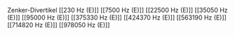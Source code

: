 Zenker-Divertikel
[[230 Hz (E)]]
[[7500 Hz (E)]]
[[22500 Hz (E)]]
[[35050 Hz (E)]]
[[95000 Hz (E)]]
[[375330 Hz (E)]]
[[424370 Hz (E)]]
[[563190 Hz (E)]]
[[714820 Hz (E)]]
[[978050 Hz (E)]]